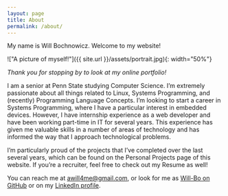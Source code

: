 ```yaml
---
layout: page
title: About
permalink: /about/
---
```


My name is Will Bochnowicz. Welcome to my website!

!["A picture of myself!"]({{ site.url }}/assets/portrait.jpg){: width="50%"}

*Thank you for stopping by to look at my online portfolio!*

I am a senior at Penn State studying Computer Science. I’m extremely passionate about all things related to Linux, Systems Programming, and (recently) Programming Language Concepts. I’m looking to start a career in Systems Programming, where I have a particular interest in embedded devices. However, I have internship experience as a web developer and have been working part-time in IT for several years. This experience has given me valuable skills in a number of areas of technology and has informed the way that I approach technological problems.

I’m particularly proud of the projects that I’ve completed over the last several years, which can be found on the Personal Projects page of this website. If you’re a recruiter, feel free to check out my Resume as well!

You can reach me at [awill4me@gmail.com](mailto:awill4me@gmail.com), or look for me as [Will-Bo on GitHub](github.com/Will-Bo) or on my [LinkedIn profile](https://www.linkedin.com/in/william-bochnowicz-45a3542a2/).
